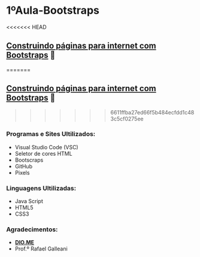 # 1ºAula-Bootstraps
    
<<<<<<< HEAD
## [**Construindo páginas para internet com Bootstraps**](index.html) 🚀

=======
## [**Construindo páginas para internet com Bootstraps**](Index.html) 🚀
>>>>>>> 6611ffba27ed66f5b484ecfdd1c483c5cf0275ee
### Programas e Sites Ultilizados:
* Visual Studio Code (VSC)
* Seletor de cores HTML
* Bootscraps
* GitHub
* Pixels
### Linguagens Ultilizadas:
* Java Script
* HTML5
* CSS3
### Agradecimentos:
* [**DIO.ME**](https://www.dio.me/)
* Prof.º Rafael Galleani
